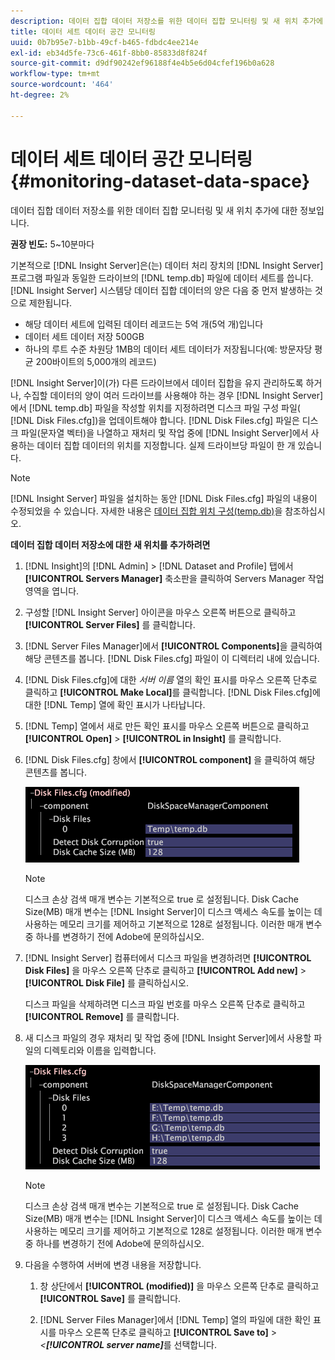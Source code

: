 ```yaml
---
description: 데이터 집합 데이터 저장소를 위한 데이터 집합 모니터링 및 새 위치 추가에 대한 정보입니다.
title: 데이터 세트 데이터 공간 모니터링
uuid: 0b7b95e7-b1bb-49cf-b465-fdbdc4ee214e
exl-id: eb34d5fe-73c6-461f-8bb0-85833d8f824f
source-git-commit: d9df90242ef96188f4e4b5e6d04cfef196b0a628
workflow-type: tm+mt
source-wordcount: '464'
ht-degree: 2%

---
```


# 데이터 세트 데이터 공간 모니터링{#monitoring-dataset-data-space}

데이터 집합 데이터 저장소를 위한 데이터 집합 모니터링 및 새 위치 추가에 대한 정보입니다.

**권장 빈도:** 5~10분마다

기본적으로 [!DNL Insight Server]은(는) 데이터 처리 장치의 [!DNL Insight Server] 프로그램 파일과 동일한 드라이브의 [!DNL temp.db] 파일에 데이터 세트를 씁니다. [!DNL Insight Server] 시스템당 데이터 집합 데이터의 양은 다음 중 먼저 발생하는 것으로 제한됩니다.

* 해당 데이터 세트에 입력된 데이터 레코드는 5억 개(5억 개)입니다
* 데이터 세트 데이터 저장 500GB
* 하나의 루트 수준 차원당 1MB의 데이터 세트 데이터가 저장됩니다(예: 방문자당 평균 200바이트의 5,000개의 레코드)

[!DNL Insight Server]이(가) 다른 드라이브에서 데이터 집합을 유지 관리하도록 하거나, 수집할 데이터의 양이 여러 드라이브를 사용해야 하는 경우 [!DNL Insight Server]에서 [!DNL temp.db] 파일을 작성할 위치를 지정하려면 디스크 파일 구성 파일( [!DNL Disk Files.cfg])을 업데이트해야 합니다. [!DNL Disk Files.cfg] 파일은 디스크 파일(문자열 벡터)을 나열하고 재처리 및 작업 중에 [!DNL Insight Server]에서 사용하는 데이터 집합 데이터의 위치를 지정합니다. 실제 드라이브당 파일이 한 개 있습니다.

>[!NOTE]
>
>[!DNL Insight Server] 파일을 설치하는 동안 [!DNL Disk Files.cfg] 파일의 내용이 수정되었을 수 있습니다. 자세한 내용은 [데이터 집합 위치 구성(temp.db)](../../../../home/c-inst-svr/c-install-ins-svr/t-install-proc-inst-svr-dpu/t-cfg-loc-dtst.md#task-f645eefecb154e679acbb480a07c1f0e)을 참조하십시오.

**데이터 집합 데이터 저장소에 대한 새 위치를 추가하려면**

1. [!DNL Insight]의 [!DNL Admin] > [!DNL Dataset and Profile] 탭에서 **[!UICONTROL Servers Manager]** 축소판을 클릭하여 Servers Manager 작업 영역을 엽니다.
1. 구성할 [!DNL Insight Server] 아이콘을 마우스 오른쪽 버튼으로 클릭하고 **[!UICONTROL Server Files]** 를 클릭합니다.
1. [!DNL Server Files Manager]에서 **[!UICONTROL Components]**&#x200B;을 클릭하여 해당 콘텐츠를 봅니다. [!DNL Disk Files.cfg] 파일이 이 디렉터리 내에 있습니다.
1. [!DNL Disk Files.cfg]에 대한 *서버 이름* 열의 확인 표시를 마우스 오른쪽 단추로 클릭하고 **[!UICONTROL Make Local]**&#x200B;를 클릭합니다. [!DNL Disk Files.cfg]에 대한 [!DNL Temp] 열에 확인 표시가 나타납니다.
1. [!DNL Temp] 열에서 새로 만든 확인 표시를 마우스 오른쪽 버튼으로 클릭하고 **[!UICONTROL Open]** > **[!UICONTROL in Insight]** 를 클릭합니다.
1. [!DNL Disk Files.cfg] 창에서 **[!UICONTROL component]** 을 클릭하여 해당 콘텐츠를 봅니다.

   ![단계 정보](assets/cfg_diskfiles_examplevalues.png)

   >[!NOTE]
   >
   >디스크 손상 검색 매개 변수는 기본적으로 true 로 설정됩니다. Disk Cache Size(MB) 매개 변수는 [!DNL Insight Server]이 디스크 액세스 속도를 높이는 데 사용하는 메모리 크기를 제어하고 기본적으로 128로 설정됩니다. 이러한 매개 변수 중 하나를 변경하기 전에 Adobe에 문의하십시오.

1. [!DNL Insight Server] 컴퓨터에서 디스크 파일을 변경하려면 **[!UICONTROL Disk Files]** 을 마우스 오른쪽 단추로 클릭하고 **[!UICONTROL Add new]** > **[!UICONTROL Disk File]** 를 클릭하십시오.

   디스크 파일을 삭제하려면 디스크 파일 번호를 마우스 오른쪽 단추로 클릭하고 **[!UICONTROL Remove]** 를 클릭합니다.

1. 새 디스크 파일의 경우 재처리 및 작업 중에 [!DNL Insight Server]에서 사용할 파일의 디렉토리와 이름을 입력합니다.

   ![단계 정보](assets/cfg_diskfiles_exampleNewValues.png)

   >[!NOTE]
   >
   >디스크 손상 검색 매개 변수는 기본적으로 true 로 설정됩니다. Disk Cache Size(MB) 매개 변수는 [!DNL Insight Server]이 디스크 액세스 속도를 높이는 데 사용하는 메모리 크기를 제어하고 기본적으로 128로 설정됩니다. 이러한 매개 변수 중 하나를 변경하기 전에 Adobe에 문의하십시오.

1. 다음을 수행하여 서버에 변경 내용을 저장합니다.

   1. 창 상단에서 **[!UICONTROL (modified)]** 을 마우스 오른쪽 단추로 클릭하고 **[!UICONTROL Save]** 를 클릭합니다.

   1. [!DNL Server Files Manager]에서 [!DNL Temp] 열의 파일에 대한 확인 표시를 마우스 오른쪽 단추로 클릭하고 **[!UICONTROL Save to]** > *&lt;**[!UICONTROL server name]***&#x200B;를 선택합니다.
